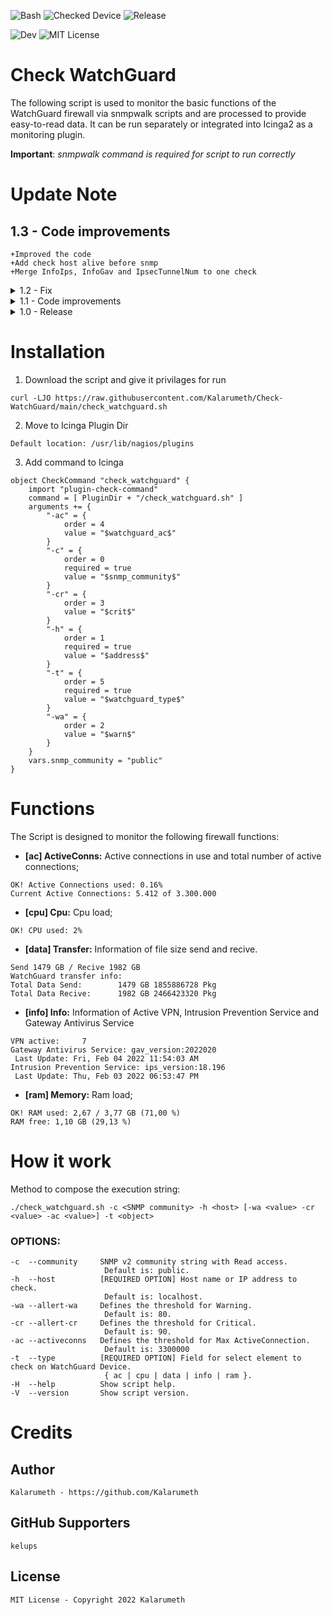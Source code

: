 <img src="https://img.shields.io/badge/Code-Bash-orange?style=flat-square&logo=GNU%20Bash&logoColor=orange" alt="Bash"> <img src="https://img.shields.io/badge/Device-WatchGuard-red?style=flat-square" alt="Checked Device"> <img src="https://img.shields.io/badge/Release-v1.3-green?style=flat-square" alt="Release">

<img src="https://img.shields.io/badge/Dev by-Kalarumeth-blueviolet?style=flat-square" alt="Dev"> <img src="https://img.shields.io/badge/License-MIT-blue?style=flat-square" alt="MIT License">

# Check WatchGuard

The following script is used to monitor the basic functions of the WatchGuard firewall via snmpwalk scripts and are processed to provide easy-to-read data. It can be run separately or integrated into Icinga2 as a monitoring plugin.

**Important**: *snmpwalk command is required for script to run correctly*


# Update Note

## 1.3 - Code improvements

    +Improved the code
    +Add check host alive before snmp
    +Merge InfoIps, InfoGav and IpsecTunnelNum to one check

<details>
<summary>1.2 - Fix</summary>

    +Fix Warning and Critical state
    +Add ability to set limits for waring and critical on percentage
    +Add ability to set maximum Active Connections for ActiveConns
    +Set default variable warning(80)
    +Set default variable critical(90)
    +Set default variable maximum active connections(3300000)
</details>

<details>
<summary>1.1 - Code improvements</summary>

    +Improved the code
    +Add Check Memory
    +Add Check Info Ips Service
    +Removed unnecessary code
</details>

<details>
<summary>1.0 - Release</summary>

    +Release Script
</details>

# Installation

1. Download the script and give it privilages for run
```
curl -LJO https://raw.githubusercontent.com/Kalarumeth/Check-WatchGuard/main/check_watchguard.sh
```

2. Move to Icinga Plugin Dir
```
Default location: /usr/lib/nagios/plugins
```

3. Add command to Icinga
```
object CheckCommand "check_watchguard" {
    import "plugin-check-command"
    command = [ PluginDir + "/check_watchguard.sh" ]
    arguments += {
        "-ac" = {
            order = 4
            value = "$watchguard_ac$"
        }
        "-c" = {
            order = 0
            required = true
            value = "$snmp_community$"
        }
        "-cr" = {
            order = 3
            value = "$crit$"
        }
        "-h" = {
            order = 1
            required = true
            value = "$address$"
        }
        "-t" = {
            order = 5
            required = true
            value = "$watchguard_type$"
        }
        "-wa" = {
            order = 2
            value = "$warn$"
        }
    }
    vars.snmp_community = "public"
}
```

# Functions

The Script is designed to monitor the following firewall functions:

- **[ac] ActiveConns:**
Active connections in use and total number of active connections;
```
OK! Active Connections used: 0.16%
Current Active Connections: 5.412 of 3.300.000
```
- **[cpu] Cpu:**
Cpu load;
```
OK! CPU used: 2%
```

- **[data] Transfer:**
Information of file size send and recive.
```
Send 1479 GB / Recive 1982 GB
WatchGuard transfer info:
Total Data Send:        1479 GB 1855886728 Pkg
Total Data Recive:      1982 GB 2466423320 Pkg
```

- **[info] Info:**
Information of Active VPN, Intrusion Prevention Service and Gateway Antivirus Service
```
VPN active:     7
Gateway Antivirus Service: gav_version:2022020
 Last Update: Fri, Feb 04 2022 11:54:03 AM
Intrusion Prevention Service: ips_version:18.196
 Last Update: Thu, Feb 03 2022 06:53:47 PM
```

- **[ram] Memory:**
Ram load;
```
OK! RAM used: 2,67 / 3,77 GB (71,00 %)
RAM free: 1,10 GB (29,13 %)
```

# How it work

Method to compose the execution string:

    ./check_watchguard.sh -c <SNMP community> -h <host> [-wa <value> -cr <value> -ac <value>] -t <object>

### OPTIONS:

```
-c  --community     SNMP v2 community string with Read access.
                     Default is: public.
-h  --host          [REQUIRED OPTION] Host name or IP address to check.
                     Default is: localhost.
-wa --allert-wa     Defines the threshold for Warning.
                     Default is: 80.
-cr --allert-cr     Defines the threshold for Critical.
                     Default is: 90.
-ac --activeconns   Defines the threshold for Max ActiveConnection.
                     Default is: 3300000
-t  --type          [REQUIRED OPTION] Field for select element to check on WatchGuard Device.
                     { ac | cpu | data | info | ram }.
-H  --help          Show script help.
-V  --version       Show script version.
```

# Credits

## Author

    Kalarumeth - https://github.com/Kalarumeth

## GitHub Supporters

    kelups

## License

    MIT License - Copyright 2022 Kalarumeth
